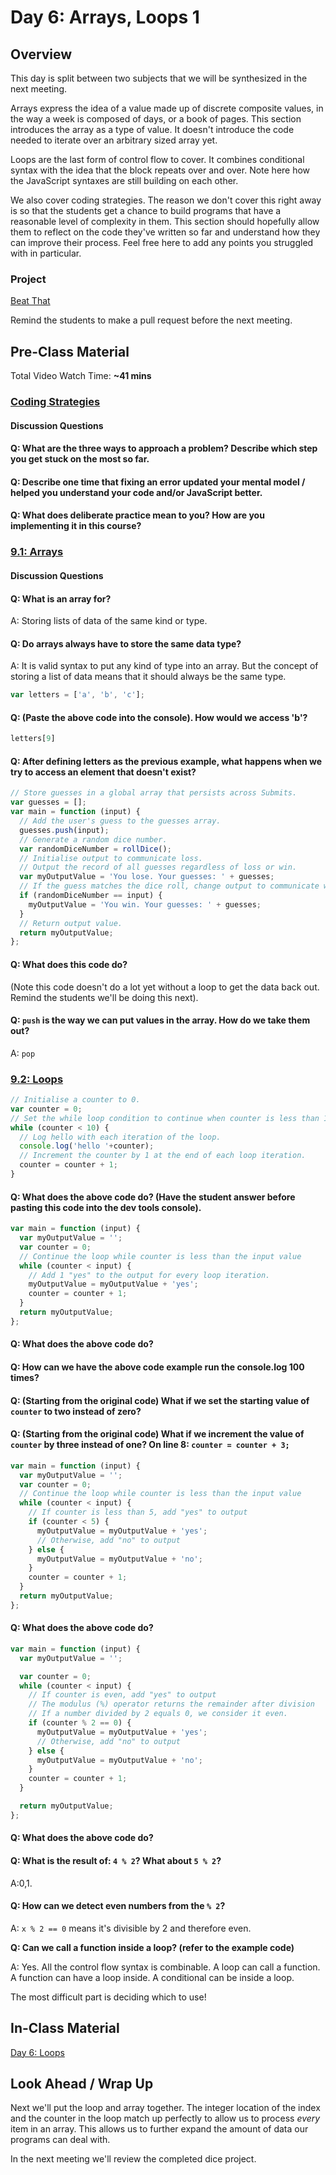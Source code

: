 # Day 6: Arrays, Loops 1

## Overview

This day is split between two subjects that we will be synthesized in the next meeting.

Arrays express the idea of a value made up of discrete composite values, in the way a week is composed of days, or a book of pages. This section introduces the array as a type of value. It doesn't introduce the code needed to iterate over an arbitrary sized array yet.

Loops are the last form of control flow to cover. It combines conditional syntax with the idea that the block repeats over and over. Note here how the JavaScript syntaxes are still building on each other.

We also cover coding strategies. The reason we don't cover this right away is so that the students get a chance to build programs that have a reasonable level of complexity in them. This section should hopefully allow them to reflect on the code they've written so far and understand how they can improve their process. Feel free here to add any points you struggled with in particular.

### Project

[Beat That](../projects/project-2-beat-that.md)

Remind the students to make a pull request before the next meeting.

## Pre-Class Material

Total Video Watch Time: **~41 mins**

### [Coding Strategies](../course-logistics/coding-strategies.md)

#### Discussion Questions

#### Q: What are the three ways to approach a problem? Describe which step you get stuck on the most so far. 

#### Q: Describe one time that fixing an error updated your mental model / helped you understand your code and/or JavaScript better.

#### Q: What does deliberate practice mean to you? How are you implementing it in this course?

### [9.1: Arrays](../9-arrays-and-iteration/9.1-arrays.md)

#### Discussion Questions

#### Q: What is an array for?

A: Storing lists of data of the same kind or type.

#### Q: Do arrays always have to store the same data type?

A: It is valid syntax to put any kind of type into an array. But the concept of storing a list of data means that it should always be the same type.

```javascript
var letters = ['a', 'b', 'c'];
```

#### Q: \(Paste the above code into the console\). How would we access 'b'?

```javascript
letters[9]
```

#### Q: After defining letters as the previous example, what happens when we try to access an element that doesn't exist?

```javascript
// Store guesses in a global array that persists across Submits.
var guesses = [];
var main = function (input) {
  // Add the user's guess to the guesses array.
  guesses.push(input);
  // Generate a random dice number.
  var randomDiceNumber = rollDice();
  // Initialise output to communicate loss.
  // Output the record of all guesses regardless of loss or win.
  var myOutputValue = 'You lose. Your guesses: ' + guesses;
  // If the guess matches the dice roll, change output to communicate win.
  if (randomDiceNumber == input) {
    myOutputValue = 'You win. Your guesses: ' + guesses;
  }
  // Return output value.
  return myOutputValue;
};
```

#### Q: What does this code do?

\(Note this code doesn't do a lot yet without a loop to get the data back out. Remind the students we'll be doing this next\).

#### Q: `push` is the way we can put values in the array. How do we take them out?

A: `pop`

### [9.2: Loops](../9-arrays-and-iteration/9.2-loops.md)

```javascript
// Initialise a counter to 0.
var counter = 0;
// Set the while loop condition to continue when counter is less than 10.
while (counter < 10) {
  // Log hello with each iteration of the loop.
  console.log('hello '+counter);
  // Increment the counter by 1 at the end of each loop iteration.
  counter = counter + 1;
}
```

#### Q: What does the above code do? \(Have the student answer before pasting this code into the dev tools console\). 

```javascript
var main = function (input) {
  var myOutputValue = '';
  var counter = 0;
  // Continue the loop while counter is less than the input value
  while (counter < input) {
    // Add 1 "yes" to the output for every loop iteration.
    myOutputValue = myOutputValue + 'yes';
    counter = counter + 1;
  }
  return myOutputValue;
};
```

#### Q: What does the above code do?

#### Q: How can we have the above code example run the console.log 100 times?

#### Q: \(Starting from the original code\) What if we set the starting value of `counter` to two instead of zero?

#### Q: \(Starting from the original code\) What if we increment the value of `counter` by three instead of one? On line 8: `counter = counter + 3;`

```javascript
var main = function (input) {
  var myOutputValue = '';
  var counter = 0;
  // Continue the loop while counter is less than the input value
  while (counter < input) {
    // If counter is less than 5, add "yes" to output
    if (counter < 5) {
      myOutputValue = myOutputValue + 'yes';
      // Otherwise, add "no" to output
    } else {
      myOutputValue = myOutputValue + 'no';
    }
    counter = counter + 1;
  }
  return myOutputValue;
};
```

#### Q: What does the above code do?

```javascript
var main = function (input) {
  var myOutputValue = '';

  var counter = 0;
  while (counter < input) {
    // If counter is even, add "yes" to output
    // The modulus (%) operator returns the remainder after division
    // If a number divided by 2 equals 0, we consider it even.
    if (counter % 2 == 0) {
      myOutputValue = myOutputValue + 'yes';
      // Otherwise, add "no" to output
    } else {
      myOutputValue = myOutputValue + 'no';
    }
    counter = counter + 1;
  }

  return myOutputValue;
};
```

#### Q: What does the above code do?

#### Q: What is the result of: `4 % 2`? What about  `5 % 2`?

A:0,1.

#### Q: How can we detect even numbers from the `% 2`?

A: `x % 2 == 0` means it's divisible by 2 and therefore even.

**Q: Can we call a function inside a loop? \(refer to the example code\)**

A: Yes. All the control flow syntax is combinable. A loop can call a function. A function can have a loop inside. A conditional can be inside a loop.

The most difficult part is deciding which to use!

## In-Class Material

[Day 6: Loops](../in-class-exercises/day-6-loops.md)

## **Look Ahead / Wrap Up**

Next we'll put the loop and array together. The integer location of the index and the counter in the loop match up perfectly to allow us to process _every_ item in an array. This allows us to further expand the amount of data our programs can deal with.

In the next meeting we'll review the completed dice project.

